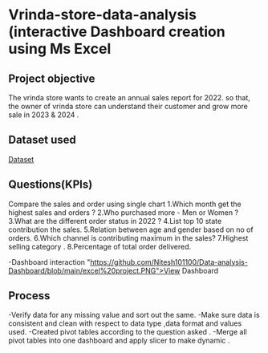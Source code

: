 # Vrinda-store-data-analysis (interactive Dashboard creation using Ms Excel 
## Project objective 
The vrinda store wants to create an annual sales report for 2022. so that, the owner of vrinda store can understand their customer and grow more sale in 2023 & 2024 .
## Dataset used 
<a href = "https://github.com/Nitesh101100/Data-analysis-Dashboard/blob/main/Vrinda%20Store%20Data%20Analysis%20data%20sheet.xlsx"> Dataset</a>

## Questions(KPIs)
Compare the sales and order using single chart 
1.Which month get the highest sales and orders ?
2.Who purchased more - Men or Women ?
3.What are the different order status in 2022 ?
4.List top 10 state contribution the sales.
5.Relation between age and gender based on no of orders.
6.Which channel is contributing maximum in the sales?
7.Highest selling category .
8.Percentage of total order delivered.

-Dashboard interaction <a>"https://github.com/Nitesh101100/Data-analysis-Dashboard/blob/main/excel%20project.PNG">View Dashboard</a>
## Process 
-Verify data for any missing value and sort out the same.
-Make sure data is consistent and clean with respect to data type ,data format and values used.
-Created pivot tables according to the question asked .
-Merge all pivot tables into one dashboard and apply slicer to make dynamic .

